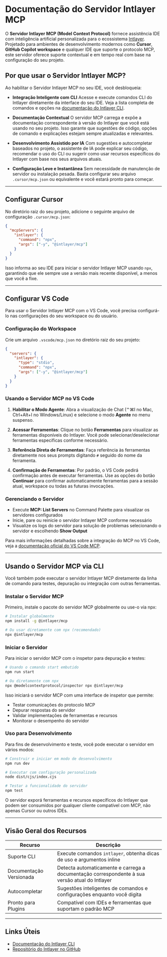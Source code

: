# Documentação do Servidor Intlayer MCP

O **Servidor Intlayer MCP (Model Context Protocol)** fornece assistência IDE com inteligência artificial personalizada para o ecossistema [Intlayer](https://github.com/aymericzip/intlayer). Projetado para ambientes de desenvolvimento modernos como **Cursor**, **GitHub Copilot workspace** e qualquer IDE que suporte o protocolo MCP, este servidor oferece suporte contextual e em tempo real com base na configuração do seu projeto.

## Por que usar o Servidor Intlayer MCP?

Ao habilitar o Servidor Intlayer MCP no seu IDE, você desbloqueia:

- **Integração Inteligente com CLI**
  Acesse e execute comandos CLI do Intlayer diretamente da interface do seu IDE. Veja a lista completa de comandos e opções na [documentação do Intlayer CLI](https://github.com/aymericzip/intlayer/blob/main/docs/pt/intlayer_cli.md).

- **Documentação Contextual**
  O servidor MCP carrega e expõe a documentação correspondente à versão do Intlayer que você está usando no seu projeto. Isso garante que sugestões de código, opções de comando e explicações estejam sempre atualizadas e relevantes.

- **Desenvolvimento Assistido por IA**
  Com sugestões e autocompletar baseados no projeto, o assistente de IA pode explicar seu código, recomendar o uso do CLI ou sugerir como usar recursos específicos do Intlayer com base nos seus arquivos atuais.

- **Configuração Leve e Instantânea**
  Sem necessidade de manutenção de servidor ou instalação pesada. Basta configurar seu arquivo `.cursor/mcp.json` ou equivalente e você estará pronto para começar.

---

## Configurar Cursor

No diretório raiz do seu projeto, adicione o seguinte arquivo de configuração `.cursor/mcp.json`:

```json
{
  "mcpServers": {
    "intlayer": {
      "command": "npx",
      "args": ["-y", "@intlayer/mcp"]
    }
  }
}
```

Isso informa ao seu IDE para iniciar o servidor Intlayer MCP usando `npx`, garantindo que ele sempre use a versão mais recente disponível, a menos que você a fixe.

---

## Configurar VS Code

Para usar o Servidor Intlayer MCP com o VS Code, você precisa configurá-lo nas configurações do seu workspace ou do usuário.

### Configuração do Workspace

Crie um arquivo `.vscode/mcp.json` no diretório raiz do seu projeto:

```json
{
  "servers": {
    "intlayer": {
      "type": "stdio",
      "command": "npx",
      "args": ["-y", "@intlayer/mcp"]
    }
  }
}
```

### Usando o Servidor MCP no VS Code

1. **Habilitar o Modo Agente**: Abra a visualização de Chat (⌃⌘I no Mac, Ctrl+Alt+I no Windows/Linux) e selecione o modo **Agente** no menu suspenso.

2. **Acessar Ferramentas**: Clique no botão **Ferramentas** para visualizar as ferramentas disponíveis do Intlayer. Você pode selecionar/deselecionar ferramentas específicas conforme necessário.

3. **Referência Direta de Ferramentas**: Faça referência às ferramentas diretamente nos seus prompts digitando `#` seguido do nome da ferramenta.

4. **Confirmação de Ferramentas**: Por padrão, o VS Code pedirá confirmação antes de executar ferramentas. Use as opções do botão **Continuar** para confirmar automaticamente ferramentas para a sessão atual, workspace ou todas as futuras invocações.

### Gerenciando o Servidor

- Execute **MCP: List Servers** no Command Palette para visualizar os servidores configurados
- Inicie, pare ou reinicie o servidor Intlayer MCP conforme necessário
- Visualize os logs do servidor para solução de problemas selecionando o servidor e escolhendo **Show Output**

Para mais informações detalhadas sobre a integração do MCP no VS Code, veja a [documentação oficial do VS Code MCP](https://code.visualstudio.com/docs/copilot/chat/mcp-servers).

---

## Usando o Servidor MCP via CLI

Você também pode executar o servidor Intlayer MCP diretamente da linha de comando para testes, depuração ou integração com outras ferramentas.

### Instalar o Servidor MCP

Primeiro, instale o pacote do servidor MCP globalmente ou use-o via npx:

```bash
# Instalar globalmente
npm install -g @intlayer/mcp

# Ou usar diretamente com npx (recomendado)
npx @intlayer/mcp
```

### Iniciar o Servidor

Para iniciar o servidor MCP com o inspetor para depuração e testes:

```bash
# Usando o comando start embutido
npm run start

# Ou diretamente com npx
npx @modelcontextprotocol/inspector npx @intlayer/mcp
```

Isso iniciará o servidor MCP com uma interface de inspetor que permite:

- Testar comunicações do protocolo MCP
- Depurar respostas do servidor
- Validar implementações de ferramentas e recursos
- Monitorar o desempenho do servidor

### Uso para Desenvolvimento

Para fins de desenvolvimento e teste, você pode executar o servidor em vários modos:

```bash
# Construir e iniciar em modo de desenvolvimento
npm run dev

# Executar com configuração personalizada
node dist/cjs/index.cjs

# Testar a funcionalidade do servidor
npm test
```

O servidor exporá ferramentas e recursos específicos do Intlayer que podem ser consumidos por qualquer cliente compatível com MCP, não apenas Cursor ou outros IDEs.

---

## Visão Geral dos Recursos

| Recurso                 | Descrição                                                                                      |
| ----------------------- | ---------------------------------------------------------------------------------------------- |
| Suporte CLI             | Execute comandos `intlayer`, obtenha dicas de uso e argumentos inline                          |
| Documentação Versionada | Detecta automaticamente e carrega a documentação correspondente à sua versão atual do Intlayer |
| Autocompletar           | Sugestões inteligentes de comandos e configurações enquanto você digita                        |
| Pronto para Plugins     | Compatível com IDEs e ferramentas que suportam o padrão MCP                                    |

---

## Links Úteis

- [Documentação do Intlayer CLI](https://github.com/aymericzip/intlayer/blob/main/docs/pt/intlayer_cli.md)
- [Repositório do Intlayer no GitHub](https://github.com/aymericzip/intlayer)
